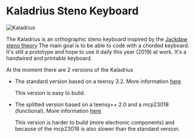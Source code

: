 # Kaladrius Steno Keyboard

![Kaladrius](https://i.imgur.com/hgo1kl6.jpg)

The Kaladrius is an orthographic steno keyboard inspired by the [Jackdaw steno theory](https://sites.google.com/site/ploverdoc/jackdaw)
The main goal is to be able to code with a chorded keyboard. It's still a prototype and hope to use it daily this year (2019) at work.
It's a handwired and printable keyboard.

At the moment there are 2 versions of the Kaladrius
- The standard version based on a teensy 3.2. More information [here](standard/readme.md)

  This version is easy to build.

- The splitted version based on a teensy++ 2.0 and a mcp23018 (functional). More information [here](splitted/readme.md)

  This version is harder to build (more electronic components) and because of the mcp23018 is also slower than the standard version.

